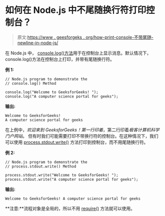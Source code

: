 # 如何在 Node.js 中不尾随换行符打印控制台？

> 原文:[https://www . geesforgeks . org/how-print-console-不带尾随-newline-in-node-js/](https://www.geeksforgeeks.org/how-to-print-console-without-trailing-newline-in-node-js/)

在 Node.js 中， [console.log()方法](https://www.geeksforgeeks.org/node-js-console-log-function/)用于在控制台上显示消息。默认情况下，console.log()方法在控制台上打印，并带有尾随换行符。

**例 1:**

```
// Node.js program to demonstrate the   
// console.log() Method

console.log("Welcome to GeeksforGeeks! ");
console.log("A computer science portal for geeks");
```

**输出:**

```
Welcome to GeeksforGeeks!
A computer science portal for geeks
```

在上例中，*欢迎来到 GeeksforGeeks！第一行印着*，第二行印着*极客计算机科学门户网站*。
但有时我们可能需要打印不带换行符的控制台。在这种情况下，我们可以使用 [process.stdout.write()](https://nodejs.org/api/process.html#process_process_stdout) 方法打印到控制台，而不用尾随换行符。

**例 2:**

```
// Node.js program to demonstrate the   
// process.stdout.write() Method

process.stdout.write("Welcome to GeeksforGeeks! ");
process.stdout.write("A computer science portal for geeks");
```

**输出:**

```
Welcome to GeeksforGeeks! A computer science portal for geeks
```

**注意:**流程对象是全局的，所以不用 [require()](https://nodejs.org/en/knowledge/getting-started/what-is-require/) 方法就可以使用。